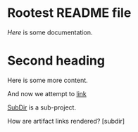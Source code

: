 # Rootest README file

*Here* is some documentation.

# Second heading

Here is some more content.

And now we attempt to [link](ANOTHER.md)

[SubDir](subdir) is a sub-project.

How are artifact links rendered? [subdir]
